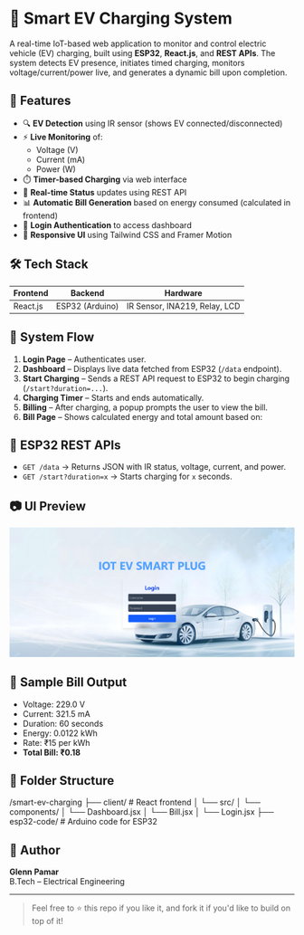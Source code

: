 # 🔌 Smart EV Charging System

A real-time IoT-based web application to monitor and control electric vehicle (EV) charging, built using **ESP32**, **React.js**, and **REST APIs**. The system detects EV presence, initiates timed charging, monitors voltage/current/power live, and generates a dynamic bill upon completion.

## 🚀 Features

- 🔍 **EV Detection** using IR sensor (shows EV connected/disconnected)
- ⚡ **Live Monitoring** of:
  - Voltage (V)
  - Current (mA)
  - Power (W)
- ⏱️ **Timer-based Charging** via web interface
- 🧠 **Real-time Status** updates using REST API
- 📊 **Automatic Bill Generation** based on energy consumed (calculated in frontend)
- 🔐 **Login Authentication** to access dashboard
- 🎨 **Responsive UI** using Tailwind CSS and Framer Motion

## 🛠️ Tech Stack

| Frontend | Backend | Hardware |
|----------|---------|----------|
| React.js | ESP32 (Arduino) | IR Sensor, INA219, Relay, LCD |

## 🔗 System Flow

1. **Login Page** – Authenticates user.
2. **Dashboard** – Displays live data fetched from ESP32 (`/data` endpoint).
3. **Start Charging** – Sends a REST API request to ESP32 to begin charging (`/start?duration=...`).
4. **Charging Timer** – Starts and ends automatically.
5. **Billing** – After charging, a popup prompts the user to view the bill.
6. **Bill Page** – Shows calculated energy and total amount based on:




## 📡 ESP32 REST APIs

- `GET /data` → Returns JSON with IR status, voltage, current, and power.
- `GET /start?duration=x` → Starts charging for `x` seconds.

## 📷 UI Preview

![alt text](./public/login_page.png)

## 🧾 Sample Bill Output

- Voltage: 229.0 V  
- Current: 321.5 mA  
- Duration: 60 seconds  
- Energy: 0.0122 kWh  
- Rate: ₹15 per kWh  
- **Total Bill: ₹0.18**

## 📂 Folder Structure

/smart-ev-charging ├── client/ # React frontend │ └── src/ │ └── components/ │ └── Dashboard.jsx │ └── Bill.jsx │ └── Login.jsx ├── esp32-code/ # Arduino code for ESP32



## 👤 Author

**Glenn Pamar**  
B.Tech – Electrical Engineering  

---

> Feel free to ⭐ this repo if you like it, and fork it if you'd like to build on top of it!

